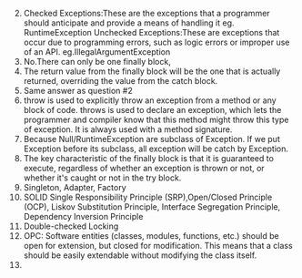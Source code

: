 
2. 
    Checked Exceptions:These are the exceptions that a programmer should anticipate and provide a means of handling it eg. RuntimeException
    Unchecked Exceptions:These are exceptions that occur due to programming errors, such as logic errors or improper use of an API. eg.IllegalArgumentException
3. No.There can only be one finally block, 
4.  The return value from the finally block will be the one that is actually returned, overriding the value from the catch block.
5.  Same answer as question #2
6. throw is used to explicitly throw an exception from a method or any block of code.
   throws is used to declare an exception, which lets the programmer and compiler know that this method might throw this type of exception. It is always used with a method signature.
7. Because Null/RuntimeException are subclass of Exception. If we put Exception before its subclass, all exception will be catch by Exception.
7.  The key characteristic of the finally block is that it is guaranteed to execute, regardless of whether an exception is thrown or not, or whether it's caught or not in the try block.
8.  Singleton, Adapter, Factory
9. SOLID
    Single Responsibility Principle (SRP),Open/Closed Principle (OCP), Liskov Substitution Principle, Interface Segregation Principle, Dependency Inversion Principle
10.  Double-checked Locking
11. OPC:  Software entities (classes, modules, functions, etc.) should be open for extension, but closed for modification. This means that a class should be easily extendable without modifying the class itself.
12.

